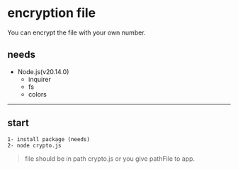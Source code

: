 # encryption file
You can encrypt the file with your own number.
## needs
- Node.js(v20.14.0)
  - inquirer
  - fs 
  - colors

---

## start

```
1- install package (needs)
2- node crypto.js
```

> file should be in path crypto.js or you give pathFile to app.

